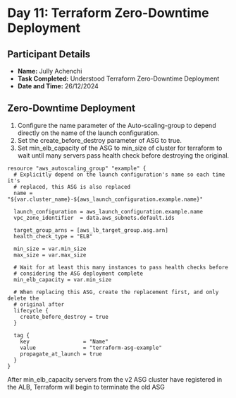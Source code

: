 # Day 11: Terraform Zero-Downtime Deployment


## Participant Details

- **Name:** Jully Achenchi
- **Task Completed:** Understood Terraform Zero-Downtime Deployment
- **Date and Time:** 26/12/2024

## Zero-Downtime Deployment
1. Configure the name parameter of the Auto-scaling-group to depend directly on the name of the
launch configuration.
2. Set the create_before_destroy parameter of ASG to true.
3. Set min_elb_capacity of the ASG to min_size of cluster for terraform to wait until many servers pass health check before destroying the original.
   


```hcl
resource "aws_autoscaling_group" "example" {
  # Explicitly depend on the launch configuration's name so each time it's
  # replaced, this ASG is also replaced
  name = "${var.cluster_name}-${aws_launch_configuration.example.name}"
  
  launch_configuration = aws_launch_configuration.example.name
  vpc_zone_identifier  = data.aws_subnets.default.ids

  target_group_arns = [aws_lb_target_group.asg.arn]
  health_check_type = "ELB"

  min_size = var.min_size
  max_size = var.max_size

  # Wait for at least this many instances to pass health checks before
  # considering the ASG deployment complete
  min_elb_capacity = var.min_size

  # When replacing this ASG, create the replacement first, and only delete the
  # original after
  lifecycle {
    create_before_destroy = true
  }

  tag {
    key                 = "Name"
    value               = "terraform-asg-example"
    propagate_at_launch = true
  }
}
```
After min_elb_capacity servers from the v2 ASG cluster have registered in the ALB,
Terraform will begin to terminate the old ASG
